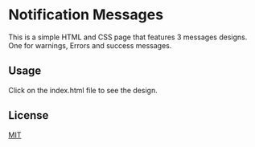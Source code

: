 # Notification Messages 

This is a simple HTML and CSS page that features 3 messages designs. One for warnings, Errors and success messages.

## Usage

Click on the index.html file to see the design.

## License
[MIT](https://choosealicense.com/licenses/mit/)